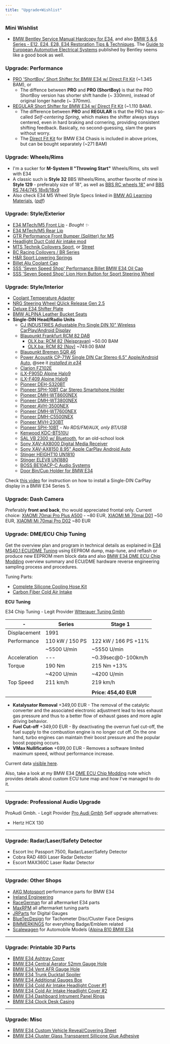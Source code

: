 ```yaml
---
title: "Upgrade+Wishlist"
---
```


### Mini Wishlist

- [BMW Bentley Service Manual Hardcopy for E34](https://racegerman.com/collections/e34-all-products/products/bmw-bentley-service-manuals?variant=41851859009690), and also [BMW 5 & 6 Series - E12, E24, E28, E34 Restoration Tips & Techniques](https://www.pelicanparts.com/More_Info/BK211056.htm?pn=BK-211056&SVSVSI=219&DID=45742). The [Guide to European Automotive Electrical Systems](https://www.pelicanparts.com/More_Info/BKBHME.htm?pn=BK-BHME&SVSVSI=219&DID=31321) published by Bentley seems like a good book as well.

### Upgrade: Performance

- [PRO 'ShortBoy' Short Shifter for BMW E34 w/ Direct Fit Kit](https://coolerworx.com/collections/bmw/products/pro-short-boy-short-shifter-for-bmw-e30-e34-e36-e46-e8x-e9x-and-more) (~1.345 BAM), or
  - The diffence between **PRO** and **PRO (ShortBoy)** is that the PRO ShortBoy version has shorter shift handle (~ 330mm), instead of original longer handle (~ 370mm).
- [REGULAR Short Shifter for BMW E34 w/ Direct Fit Kit](https://coolerworx.com/products/regular-short-shifter-for-bmw-e30-e34-e36-e46-e8x-e9x-and-more) (~1.110 BAM).
  - The difference between **PRO** and **REGULAR** is that the PRO has a so-called *Self-centering Spring*, which makes the shifter always stays centered, even in hard braking and cornering, providing consistent shifting feedback. Basically, no second-guessing, slam the gears without worry.
  - The [Direct Fit Kit](https://coolerworx.com/products/coolerworx-short-shifter-direct-fit-kit-bmw) for BMW E34 Chasis is included in above prices, but can be bought separately (~271 BAM)


### Upgrade: Wheels/Rims

- I'm a sucker for **M-System II "Throwing Start"** Wheels/Rims, sits well with E34
- A classic such is **Style 32** BBS Wheels/Rims, another favorite of mine is **Style 129** - preferably size of 18", as well as [BBS RC wheels 18"](https://hawknpoke.com/2015/02/greatness-within-bmw-m5-e34-bbs/) and [BBS RS 744/745 18x8/18x9](https://i.imgur.com/bw7TJ07.jpeg)
- Also check E34 M5 Wheel Style Specs linked in [BMW AG Learning Materials](/bmw-ag-e34-learning-materials), (_[pdf](https://www.myclassicparts.com/wp-content/uploads/2021/10/07_BMW_E34_M5_Wheel_Style_Specs_Options.pdf)_)

### Upgrade: Style/Exterior

- [E34 MTech/M5 Front Lip](https://racegerman.com/collections/e34-all-products/products/e34-mtech-lip) -
  _Bought ✨_
- [E34 MTech/M5 Rear Lip](https://www.myclassicparts.com/product/bmw-e34-parts/)
- [GTR Performance Front Bumper (Splitter) for M5](https://protuning.com/en/63584-gtr-performance-front-bumper-splitter-for-e34-m5)
- [Headlight Duct Cold Air intake mod](https://racegerman.com/products/e34-headlight-duct)
- [MTS Technik Coilovers Sport](https://racegerman.com/collections/e34-all-products/products/mts-technik-e34-coilovers-sport),
  or
  [Street](https://racegerman.com/collections/e34-all-products/products/mts-technik-e34-coilovers-street)
- [BC Racing Coilovers / BR Series](https://racegerman.com/collections/e34-all-products/products/bmw-e34-bc-racing-coilovers-br-series)
- [H&R Sport Lowering Springs](https://racegerman.com/collections/e34-all-products/products/e34-h-r-sport-lowering-springs)
- [Billet Alu Coolant Cap](https://racegerman.com/collections/e34-all-products/products/billet-aluminum-coolant-cap)
- [SSS 'Seven Speed Shop' Performance Billet BMW E34 Oil Cap](https://www.7speedshop.com/products/7-speed-shop-billet-bmw-oil-cap-e30-e23-e24-e28-e32-e34?_pos=10&_sid=3c295ef95&_ss=r)
- [SSS 'Seven Speed Shop' Lion Horn Button for Sport Steering Wheel](https://www.7speedshop.com/products/seven-speed-shop-lion-horn-button?_pos=28&_sid=3c295ef95&_ss=r)

### Upgrade: Style/Interior

- [Coolant Temperature Adapter](https://racegerman.com/collections/e34-all-products/products/coolant-temperature-sender-adapter)
- [NRG Steering Wheel QUick Release Gen 2.5](https://racegerman.com/collections/e34-all-products/products/nrg-steering-wheel-quick-release-gen-2-5)
- [Deluxe E34 Shifter Plate](https://racegerman.com/collections/e34-all-products/products/deluxe-e34-shifter-surround)
- [BMW ALPINA Leather Bucket Seats](http://www.the-highwaystar.com/parts/entry-981.html)
- **Single-DIN Head/Radio Units**
  - [CJ INDUSTRIES Adjustable Pro Single DIN 10" Wireless CarPlay/Android Display](https://www.cjindustriesaustralia.com/collections/universal-units/products/cj-industries-adjustable-pro-single-din-10-inch-wireless-carplay-android-auto)
  - [Blaupunkt Frankfurt RCM 82 DAB](https://caraudiosecurity.com/blaupunkt-frankfurt-rcm-82-dab-retro-classic-bluetooth-dab-usb-sd-car-stereo)
    - [OLX.ba: RCM 82 (Neispravan)](https://olx.ba/artikal/50529502/blaupunkt-frankfurt-rcm-82/) ~50.00 BAM
    - [OLX.ba: RCM 82 (Nov)](https://olx.ba/artikal/27992651) ~749.00 BAM
  - [Blaupunkt Bremen SQR 46](https://www.cen.uk/collections/retro-radios/products/blaupunkt-bremen-sqr-46-retro-car-stereo-80s-classic-bluetooth-dab-usb-sd-aux-1)
  - [Power Acoustik CP-71W Single DIN Car Stereo 6.5” Apple/Android Auto](https://poweracoustik.com/products/cp-71w), @see it [*installed in e34*](https://www.bimmerforums.com/forum/showthread.php?2488779-The-Orient-Express-aka-Danny-s-540i6-Thread/page5)
  - [Clarion FZ102E](https://www.clarion.com/xe/en/products-personal/audio/FZ102E/)
  - [iLX-F905D Alpine Halo9](https://www.alpine.co.uk/p/Products/SingleView/ilx-f905d)
  - [iLX-F409 Alpine Halo9](https://www.crutchfield.com/S-epQGUVTntkv/p_500ILXF409/Alpine-Halo9-iLX-F409.html)
  - [Pioneer DEH-S320BT](https://www.cen.uk/collections/single-din/products/pioneer-deh-s320bt-cd-radio-bluetooth-spotify-usb-aux-android-devices-car-stereo)
  - [Pioneer SPH-10BT Car Stereo Smartphone Holder](https://www.cen.uk/collections/single-din/products/pioneer-sph-10bt-car-stereo-smartphone-holder-single-din-bluetooth-usb-spotify)
  - [Pioneer DMH-WT8600NEX](https://www.pioneerelectronics.com/PUSA/Car/NEX/DMH-WT8600NEX)
  - [Pioneer DMH-WT3800NEX](https://www.pioneerelectronics.ca/POCEN/Car/Digital+Media+Receivers/DMH-WT3800NEX)
  - [Pioneer AVH-3500NEX](https://www.pioneerelectronics.com/PUSA/Car/DVD+Receivers/AVH-3500NEX)
  - [Pioneer DMH-WT7600NEX](https://www.pioneerelectronics.com/PUSA/Car/Digital+Media+Receivers/DMH-WT7600NEX)
  - [Pioneer DMH-C5500NEX](https://www.pioneerelectronics.com/PUSA/Car/NEX/DMH-C5500NEX)
  - [Pioneer MVH-230BT](https://pioneer-car.eu/mvh-230bt/mvh-230bt)
  - [Pioneer SPH-10BT](https://pioneer-car.eu/sph-10bt/sph-10bt) - _No RDS/FM/AUX, only BT/USB_
  - [Kenwood KDC-BT510U](https://www.kenwood.eu/car/receivers/all/KDC-BT510U?view=details)
  - [SAL VB 2300 w/ Bluetooth](https://www.electronic.ba/p/auto-radio-player-bluetooth-fm-usb-micro-sd-aux-daljinski-sal-vb-2300), for an old-school look
  - [Sony XAV-AX8000 Digital Media Receiver](https://www.sony.com/lr/electronics/in-car-receivers-players/xav-ax8000)
  - [Sony XAV-AX8150 8.95" Apple CarPlay Android Auto](https://www.cen.uk/collections/single-din/products/sony-xav-ax8150-8-95-apple-carplay-android-auto-dab-hdmi-bluetooth-car-stereo)
  - [Stinger HEIGHT10 UN1810](https://stingerelectronics.com/products/heigh10)
  - [Stinger ELEV8 UN1880](https://stingerelectronics.com/products/elev8)
  - [BOSS BE10ACP-C Audio Systems](https://www.crutchfield.com/S-w4K1oaGwJfJ/p_104BE10ACC/Boss-BE10ACP-C.html)
  - [Door Bin/Cup Holder for BMW E34](https://renditioncustom.com/products/bmw-door-cup-holder?variant=44722318901536)

Check [this video](https://www.youtube.com/watch?v=PHfO0Gu2lks) for instruction on how to install a Single-DIN CarPlay display in a BMW E34 Series 5.

### Upgrade: Dash Camera

Preferably **front and back**, tho would appreciated frontal only. Current
choice:
[XIAOMI 70mai Pro Plus A500](https://www.olx.ba/artikal/42297713/xiaomi-70mai-dash-cam-pro-plus-a500-recording-camera/) -
~80 EUR,
[XIAOMI Mi 70mai D01](https://sync.ba/product/xiaomi-mi-70mai-d01-dash-cam/) ~50
EUR,
[XIAOMI Mi 70mai Pro D02](https://sync.ba/product/xiaomi-mi-70mai-pro-d02-dash-cam/)
~80 EUR

### Upgrade: DME/ECU Chip Tuning

Get the overview plan and program in technical details as explained in [E34 MS40.1 ECU/DME Tuning](/bmw/e34ms40) using EEPROM dump, map-tune, and reflash or produce new EEPROM mem block data and also [BMW E34 DME ECU Chip Modding](/bmw/modding/ecu) overview summary and ECU/DME hardware reverse engineering sampling process and procedures.

Tuning Parts:

- [Complete Silicone Cooling Hose Kit](https://racegerman.com/collections/e34-all-products/products/copy-of-complete-e34-silicone-cooling-hose-kit-m30-535i)
- [Carbon Fiber Cold Air Intake](https://racegerman.com/collections/e34-all-products/products/budget-carbon-fiber-cold-air-intake)

**ECU Tuning**

E34 Chip Tuning - Legit Provider
[Wtterauer Tuning Gmbh](https://wetterauer-tuning.de/)

| -            | Series          | Stage 1               |
| ------------ | --------------- | --------------------- |
| Displacement | 1991            |                       |
| Performance  | 110 kW / 150 PS | 122 kW / 166 PS +11%  |
|              | ~5500 U/min     | ~5550 U/min           |
| Acceleration | ---             | ~0.39sec@0-100km/h    |
| Torque       | 190 Nm          | 215 Nm +13%           |
|              | ~4200 U/min     | ~4200 U/min           |
| Top Speed    | 211 km/h        | 219 km/h              |
|              |                 |                       |
|              |                 | **Price: 454,40 EUR** |

- **Katalysator Removal** +349,00 EUR - The removal of the catalytic converter
  and the associated electronic adjustment lead to less exhaust gas pressure and
  thus to a better flow of exhaust gases and more agile driving behavior.
- **Fuel Cut-off** +349,00 EUR - By deactivating the overrun fuel cut-off, the
  fuel supply to the combustion engine is no longer cut off. On the one hand,
  turbo engines can maintain their boost pressure and the popular boost popping
  occurs.
- **VMax Nullification** +699,00 EUR - Removes a software limited maximum speed,
  without performance increase.

Current data [visible here](https://www.e34wiki.de/index.php/Fahrleistungen).

Also, take a look at my BMW E34 [DME ECU Chip Modding](/bmw/modding/ecu) note which provides details about custom ECU tune map and how I've managed to do it.

---

### Upgrade: Professional Audio Upgrade

ProAudi Gmbh. - Legit Provider [Pro Audi Gmbh](https://www.pro-audio-gmbh.com/)
Self upgrade alternatives:

- Hertz HCX 130

---

### Upgrade: Radar/Laser/Safety Detector

- Escort Inc Passport 7500, Radar/Laser/Safety Detector
- Cobra RAD 480i Laser Radar Detector
- Escort MAX360C Laser Radar Detector

---

### Upgrade: Other Shops

- [AKG Motosport](https://akgmotorsport.com/product-category/5-series/e34-1989-1995/)
  performance parts for BMW E34
- [Ireland Engineering](https://www.iemotorsport.com/product-category/other-bmws/other-bmws-e34-parts/)
- [RaceGerman](https://racegerman.com/collections/e34-all-products) for all
  aftermarket E34 parts
- [MaxRPM](https://www.maxrpm.de/Home) all aftermarket tuning parts
- [JRParts](https://www.etsy.com/shop/JRparts) for Digital Gauges
- [BlueTecDesign](https://www.etsy.com/shop/BluTecDesign) for Tachometer
  Disc/Cluster Face Designs
- [BIMMERKINGS](https://www.etsy.com/shop/BIMMERKINGS) for everything
  Badge/Emblem related
- [Scalewagen](https://www.etsy.com/shop/Scalewagen) for Automobile Models
  ([Alpina B10 BMW E34](https://www.etsy.com/listing/1452059132/alpina-b10-bmw-e34-alpina-blue-1994)

---

### Upgrade: Printable 3D Parts

- [BMW E34 Ashtray Cover](https://cults3d.com/en/3d-model/various/bmw-e34-ashtray-cover-for-usb)
- [BMW E34 Central Aerator 52mm Gauge Hole](https://cults3d.com/en/3d-model/various/aireador-central-e34-portareloj-52mm)
- [BMW E34 Vent AFR Gauge Hole](https://cults3d.com/en/3d-model/gadget/bmw-e34-vent-afr-guage)
- [BMW E34 Trunk Ducktail Spoiler](https://cults3d.com/en/3d-model/various/ducktail-bmw-e34)
- [BMW E34 Additional Gauges Box](https://www.printables.com/model/979946-bmw-e34-e32-additional-gauges-box?lang=en)
- [BMW E34 Cold Air Intake Headlight Cover #1](https://cults3d.com/en/3d-model/various/holodnyy-vpusk-dlya-bmw-e34)
- [BMW E34 Cold Air Intake Headlight Cover #2](https://cults3d.com/en/3d-model/gadget/bmw-e34-cold-intake-air-intake)
- [BMW E34 Dashboard Intrument Panel Rings](https://cults3d.com/en/3d-model/tool/rings-in-the-dashboard-instrument-panel-bmw-e32-e34-3d-print-model)
- [BMW E34 Clock Desk Casing](https://www.thingiverse.com/thing:4087995)

---

### Upgrade: Misc

- [BMW E34 Custom Vehicle Reveal/Covering Sheet](https://www.bavrest.com/instrument-clusters.html)
- [BMW E34 Cluster Glass Transparent Sillicone Glue Adhesive](https://www.myclassicparts.com/product/cluster-glass-transparent-silicone-glue/)